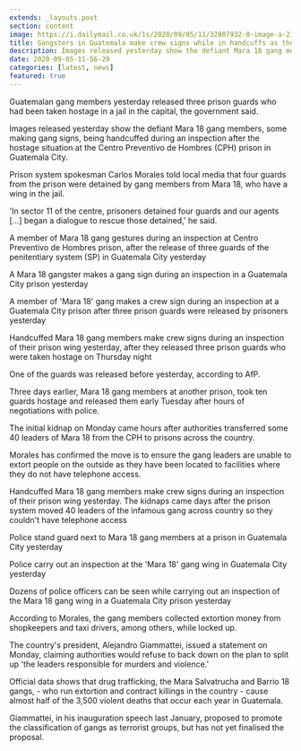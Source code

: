 ```yaml
---
extends: _layouts.post
section: content
image: https://i.dailymail.co.uk/1s/2020/09/05/11/32807932-0-image-a-21_1599302962232.jpg 
title: Gangsters in Guatemala make crew signs while in handcuffs as they are shaken down by prison guards 
description: Images released yesterday show the defiant Mara 18 gang members, some making gang signs, being handcuffed during an inspection after the hostage situation at a prison in Guatemala City. 
date: 2020-09-05-11-56-29 
categories: [latest, news] 
featured: true 
--- 
```

Guatemalan gang members yesterday released three prison guards who had been taken hostage in a jail in the capital, the government said. 

Images released yesterday show the defiant Mara 18 gang members, some making gang signs, being handcuffed during an inspection after the hostage situation at the Centro Preventivo de Hombres (CPH) prison in Guatemala City.  

Prison system spokesman Carlos Morales told local media that four guards from the prison were detained by gang members from Mara 18, who have a wing in the jail. 

'In sector 11 of the centre, prisoners detained four guards and our agents [...] began a dialogue to rescue those detained,' he said.

A member of Mara 18 gang gestures during an inspection at Centro Preventivo de Hombres prison, after the release of three guards of the penitentiary system (SP) in Guatemala City yesterday

A Mara 18 gangster makes a gang sign during an inspection in a Guatemala City prison yesterday 

A member of 'Mara 18' gang makes a crew sign during an inspection at a Guatemala City prison after three prison guards were released by prisoners yesterday 

Handcuffed Mara 18 gang members make crew signs during an inspection of their prison wing yesterday, after they released three prison guards who were taken hostage on Thursday night

One of the guards was released before yesterday, according to AfP.  

Three days earlier, Mara 18 gang members at another prison, took ten guards hostage and released them early Tuesday after hours of negotiations with police.  

The initial kidnap on Monday came hours after authorities transferred some 40 leaders of Mara 18 from the CPH to prisons across the country.  

Morales has confirmed the move is to ensure the gang leaders are unable to extort people on the outside as they have been located to facilities where they do not have telephone access.  

Handcuffed Mara 18 gang members make crew signs during an inspection of their prison wing yesterday. The kidnaps came days after the prison system moved 40 leaders of the infamous gang across country so they couldn't have telephone access 

Police stand guard next to Mara 18 gang members at a prison in Guatemala City yesterday

Police carry out an inspection at the 'Mara 18' gang wing in Guatemala City yesterday 

Dozens of police officers can be seen while carrying out an inspection of the Mara 18 gang wing in a Guatemala City prison yesterday 

According to Morales, the gang members collected extortion money from shopkeepers and taxi drivers, among others, while locked up.

The country's president, Alejandro Giammattei, issued a statement on Monday, claiming authorities would refuse to back down on the plan to split up 'the leaders responsible for murders and violence.' 

Official data shows that drug trafficking, the Mara Salvatrucha and Barrio 18 gangs, - who run extortion and contract killings in the country - cause almost half of the 3,500 violent deaths that occur each year in Guatemala.

Giammattei, in his inauguration speech last January, proposed to promote the classification of gangs as terrorist groups, but has not yet finalised the proposal.

